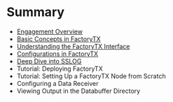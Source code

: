 # Summary

* [Engagement Overview](README.md)
* [Basic Concepts in FactoryTX](basic-concepts-in-factorytx.md)
* [Understanding the FactoryTX Interface](understanding-the-factorytx-interface.md)
* [Configurations in FactoryTX](configurations-in-factorytx.md)
* [Deep Dive into SSLOG](deep-dive-into-sslog.md)
* Tutorial: Deploying FactoryTX
* Tutorial: Setting Up a FactoryTX Node from Scratch
* Configuring a Data Receiver
* Viewing Output in the Databuffer Directory

